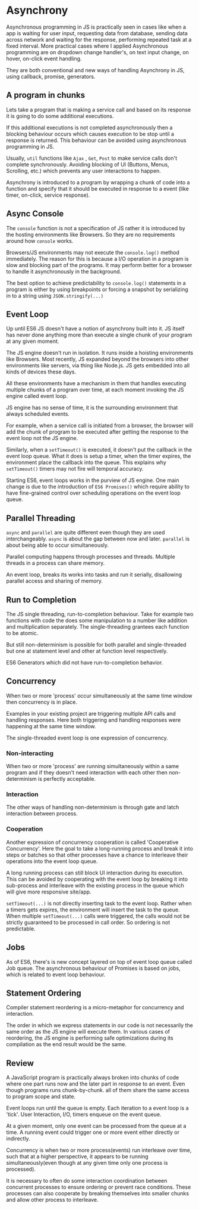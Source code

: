 Asynchrony
==========
Asynchronous programming in JS is practically seen in cases like when a
app is waiting for user input, requesting data from database, sending
data across network and waiting for the response, performing repeated
task at a fixed interval. More practical cases where I applied
Asynchronous programming are on dropdown change handler's, on text input
change, on hover, on-click event handling.

They are both conventional and new ways of handling Asynchrony in JS,
using callback, promise, generators.

## A program in chunks

Lets take a program that is making a service call and based on its
response it is going to do some additional executions.

If this additional executions is not completed asynchronously then a
blocking behaviour occurs which causes execution to be stop until a
response is returned. This behaviour can be avoided using asynchronous
programming in JS.

Usually, `util` functions like `Ajax` , `Get`, `Post` to make service
calls don't complete synchronously. Avoiding blocking of UI (Buttons,
Menus, Scrolling, etc.) which prevents any user interactions to happen.

Asynchrony is introduced to a program by wrapping a chunk of code into a
function and specify that it should be executed in response to a event
(like timer, on-click, service response).

## Async Console

The `console` function is not a specification of JS rather it is
introduced by the hosting environments like Browsers. So they are no
requirements around how `console` works.

Browsers/JS environments may not execute the `console.log()` method
immediately. The reason for this is because a I/O operation in a program
is slow and blocking part of the programs. It may perform better for a
browser to handle it asynchronously in the background.

The best option to achieve predictability to `console.log()` statements in
a program is either by using breakpoints or forcing a snapshot by
serializing in to a string using `JSON.stringify(...)`

## Event Loop

Up until ES6 JS doesn't have a notion of asynchrony built into it. JS
itself has never done anything more than execute a single chunk of your
program at any given moment.

The JS engine doesn't run in isolation. It runs inside a hoisting
environments like Browsers. Most recently, JS expanded beyond the
browsers into other environments like servers, via thing like Node.js.
JS gets embedded into all kinds of devices these days.

All these environments have a mechanism in them that handles executing
multiple chunks of a program over time, at each moment invoking the JS
engine called event loop.

JS engine has no sense of time, it is the surrounding environment that
always scheduled events.

For example, when a service call is initiated from a browser, the
browser will add the chunk of program to be executed after getting the
response to the event loop not the JS engine.

Similarly, when a `setTimeout()` is executed, it doesn't put the
callback in the event loop queue. What it does is setup a timer, when
the timer expires, the environment place the callback into the queue.
This explains why `setTimeout()` timers may not fire will temporal
accuracy.

Starting ES6, event loops works in the purview of JS engine. One main
change is due to the introduction of `ES6 Promises()` which require
ability to have fine-grained control over scheduling operations on the
event loop queue.

## Parallel Threading

`async` and `parallel` are quite different even though they are used
interchangeably. `async` is about the gap between now and later.
`parallel` is about being able to occur simultaneously.

Parallel computing happens through processes and threads. Multiple
threads in a process can share memory.

An event loop, breaks its works into tasks and run it serially,
disallowing parallel access and sharing of memory. 

## Run to Completion

The JS single threading, run-to-completion behaviour. Take for example
two functions with code the does some manipulation to a number like
addition and multiplication separately. The single-threading grantees
each function to be atomic.

But still non-determinism is possible for both parallel and
single-threaded but one at statement level and other at function level
respectively.

ES6 Generators which did not have run-to-completion behavior.

## Concurrency

When two or more 'process' occur simultaneously at the same time window
then concurrency is in place.

Examples in your existing project are triggering multiple API calls and
handling responses. Here both triggering and handling responses were
happening at the same time window.

The single-threaded event loop is one expression of concurrency.

### Non-interacting

When two or more 'process' are running simultaneously within a same
program and if they doesn't need interaction with each other then
non-determinism is perfectly acceptable.

### Interaction

The other ways of handling non-determinism is through gate and latch
interaction between process.

### Cooperation

Another expression of concurrency cooperation is called 'Cooperative
Concurrency'. Here the goal to take a long-running process and break it
into steps or batches so that other processes have a chance to
interleave their operations into the event loop queue.

A long running process can still block UI interaction during its
execution. This can be avoided by cooperating with the event loop by
breaking it into sub-process and interleave with the existing process in
the queue which will give more responsive site/app.

`setTimeout(...)` is not directly inserting task to the event loop.
Rather when a timers gets expires, the environment will insert the task
to the queue. When multiple `setTimeout(...)` calls were triggered, the
calls would not be strictly guaranteed to be processed in call order. So
ordering is not predictable.

## Jobs

As of ES6, there's is new concept layered on top of event loop queue
called Job queue. The asynchronous behaviour of Promises is based on
jobs, which is related to event loop behaviour.

## Statement Ordering

Compiler statement reordering is a micro-metaphor for concurrency and
interaction. 

The order in which we express statements in our code is not necessarily
the same order as the JS engine will execute them. In various cases of
reordering, the JS engine is performing safe optimizations during its
compilation as the end result would be the same.

## Review

A JavaScript program is practically always broken into chunks of code
where one part runs now and the later part in response to an event. Even
though programs runs chunk-by-chunk. all of them share the same access
to program scope and state.

Event loops run until the queue is empty. Each iteration to a event loop
is a 'tick'. User Interaction, I/O, timers enqueue on the event queue.

At a given moment, only one event can be processed from the queue at a
time. A running event could trigger one or more event either directly or
indirectly.

Concurrency is when two or more process(events) run interleave over
time, such that at a higher perspective, it appears to be running
simultaneously(even though at any given time only one process is
processed).

It is necessary to often do some interaction coordination between
concurrent processes to ensure ordering or prevent race conditions.
These processes can also cooperate by breaking themselves into smaller
chunks and allow other process to interleave.





